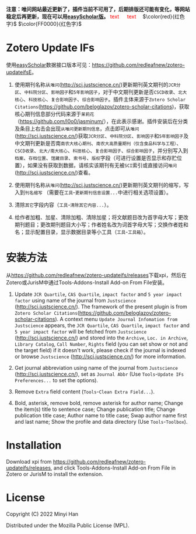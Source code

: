 **注意：唯问网站最近更新了，插件当前不可用了，后期排版还可能有变化，等网站稳定后再更新，现在可以用[easyScholar版](https://github.com/redleafnew/zotero-updateifsE)。**
<font color='red'> text </font>
　<font color=FF0000> text </font>
　$\color{red}{红色字}$
 $\color{FF0000}{红色字}$
# Zotero Update IFs

使用[easyScholar](https://easyscholar.cc)数据接口版本可见：<https://github.com/redleafnew/zotero-updateifsE>。

1. 使用期刊名称从`唯问`(<http://sci.justscience.cn/>)更新期刊英文期刊的`JCR分区`、`中科院分区`、`影响因子`和`5年影响因子`，对于中文期刊更新是否`CSCD收录`、`北大核心`、`科技核心`、`复合影响因子`、`综合影响因子`。插件主体来源于`Zotero Scholar Citations`(<https://github.com/beloglazov/zotero-scholar-citations>)，获取核心期刊信息部分代码来源于`茉莉花`（<https://github.com/l0o0/jasminum/>），在此表示感谢。插件安装后在分类及条目上右击会出现`从唯问更新期刊信息`，点击即可从`唯问`(<http://sci.justscience.cn/>)获取`JCR分区`、`中科院分区`、`影响因子`和`5年影响因子`及中文期刊更新是否南`南农大核心期刊`、`南农大高质量期刊（仅含食品科学与工程）`、`CSCD收录`、`北大/南大核心`、`科技核心`、`复合影响因子`、`综合影响因子`，并分别写入到`档案`、`存档位置`、`馆藏目录`、`索书号`、`版权`字段（可进行设置是否显示和存贮位置），如果没有获取到数据，请核实该期刊有无被`SCI`索引或直接访问`唯问`(<http://sci.justscience.cn/>)查看。

2. 使用期刊名称从`唯问`(<http://sci.justscience.cn/>)更新期刊英文期刊的缩写，写入到`刊名缩写` （需要在`工具`-`更新期刊信息设置...`中进行相关选项设置）。

3. 清除`其它`字段内容（`工具`-`清除其它内容...`）。

4. 给作者加粗、加星、清除加粗、清除加星；将文献题目改为首字母大写；更改期刊题目；更改期刊题目大小写；作者姓名改为词首字母大写；交换作者姓和名；显示配置目录，显示数据目录等小工具（`工具`-`工具箱`）。

# 安装方法

从<https://github.com/redleafnew/zotero-updateifs/releases>下载xpi，然后在Zotero或JurisM中通过Tools-Addons-Install Add-on From File安装。



1. Update `JCR Quartile`, `CAS Quartile`, `impact factor` and `5 year impact factor` using name of the journal from `Justscience` (<http://sci.justscience.cn/>). The framework of the present plugin is from `Zotero Scholar Citations`(<https://github.com/beloglazov/zotero-scholar-citations>). A context menu `Update Journal Infomation from Justscience` appears, the  `JCR Quartile`, `CAS Quartile`, `impact factor` and `5 year impact factor` will be fetched from `Justscience` (<http://sci.justscience.cn/>) and stored into the `Archive`, `Loc. in Archive`, `Library Catalog`, `Call Number`, `Rights` field (you can set show or not and the target field) if it doesn't work, please check if the journal is indexed  or browse `Justscience` (<http://sci.justscience.cn/>) for more information.

2. Get journal abbreviation using name of the journal from `Justscience` (<http://sci.justscience.cn/>), set as `Journal Abbr` (Use `Tools`-`Update IFs Preferences...` to set the options).

3. Remove `Extra` field content (`Tools`-`Clean Extra Field...`).

4. Bold, asterisk, remove bold, remove asterisk for author name; Change the item(s) title to sentence case; Change publication title; Change publication title case; Author name to title case; Swap author name first and last name; Show the profile and data directory (Use `Tools`-`Toolbox`).

# Installation
Download xpi from <https://github.com/redleafnew/zotero-updateifs/releases>, and click Tools-Addons-Install Add-on From File in Zotero or JurisM to install the extension. 

# License

Copyright (C) 2022 Minyi Han

Distributed under the Mozilla Public License (MPL).
